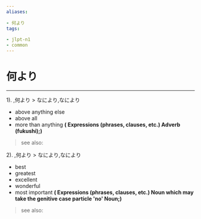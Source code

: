 ```yaml
---
aliases:
    
- 何より
tags:
    
- jlpt-n1
- common
---
```


# 何より
---
1).
,何より > なにより,なにより

- above anything else
- above all
- more than anything
**( Expressions (phrases, clauses, etc.) Adverb (fukushi);)**
> see also: 
            
2).
,何より > なにより,なにより

- best
- greatest
- excellent
- wonderful
- most important
**( Expressions (phrases, clauses, etc.) Noun which may take the genitive case particle 'no' Noun;)**
> see also: 
            